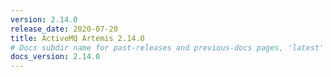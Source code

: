 ```yaml
---
version: 2.14.0
release_date: 2020-07-20
title: ActiveMQ Artemis 2.14.0
# Docs subdir name for past-releases and previous-docs pages, 'latest' is always used on the main download page.
docs_version: 2.14.0
---
```

